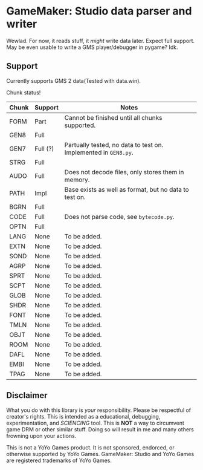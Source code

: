 GameMaker: Studio data parser and writer
========================================

Wewlad. For now, it reads stuff, it *might* write data later.
Expect full support. May be even usable to write a GMS player/debugger in pygame? Idk.

Support
-------

Currently supports GMS 2 data(Tested with data.win).

Chunk status!

Chunk | Support | Notes
----- | ------- | -----
FORM  | Part    | Cannot be finished until all chunks supported.
GEN8  | Full    |
GEN7  | Full (?)| Partually tested, no data to test on. Implemented in `GEN8.py`.
STRG  | Full    |
AUDO  | Full    | Does not decode files, only stores them in memory.
PATH  | Impl    | Base exists as well as format, but no data to test on.
BGRN  | Full    |
CODE  | Full    | Does not parse code, see `bytecode.py`.
OPTN  | Full    |
LANG  | None    | To be added.
EXTN  | None    | To be added.
SOND  | None    | To be added.
AGRP  | None    | To be added.
SPRT  | None    | To be added.
SCPT  | None    | To be added.
GLOB  | None    | To be added.
SHDR  | None    | To be added.
FONT  | None    | To be added.
TMLN  | None    | To be added.
OBJT  | None    | To be added.
ROOM  | None    | To be added.
DAFL  | None    | To be added.
EMBI  | None    | To be added.
TPAG  | None    | To be added.

Disclaimer
----------

What you do with this library is *your* responsibility. Please be respectful of creator's rights.
This is intended as a educational, debugging, experimentation, and *SCIENCING* tool. This is **NOT** a way to circumvent game DRM or other similar stuff. Doing so will result in me and many others frowning upon your actions.

This is not a YoYo Games product. It is not sponsored, endorced, or otherwise supported by YoYo Games.
GameMaker: Studio and YoYo Games are registered trademarks of YoYo Games.
